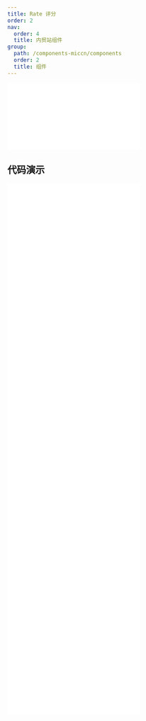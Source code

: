 ```yaml
---
title: Rate 评分
order: 2
nav:
  order: 4
  title: 内贸站组件
group:
  path: /components-miccn/components
  order: 2
  title: 组件
---
```


<div>
<embed src="@docs-common/rate/index.md"></embed>
</div>
        
## 代码演示

<Row gutter=8>

  <Col span=12>
    
  <div class="code-box"><embed src="@abiz-rc-miccn/rate/demo/basic-rate-miccn.md"></embed></div>
          
  <div class="code-box"><embed src="@abiz-rc-miccn/rate/demo/character-rate-miccn.md"></embed></div>
          
  <div class="code-box"><embed src="@abiz-rc-miccn/rate/demo/disabled-rate-miccn.md"></embed></div>
          
  <div class="code-box"><embed src="@abiz-rc-miccn/rate/demo/text-rate-miccn.md"></embed></div>
          
  </Col>
          
  <Col span=12>
    
  <div class="code-box"><embed src="@abiz-rc-miccn/rate/demo/character-function-rate-miccn.md"></embed></div>
          
  <div class="code-box"><embed src="@abiz-rc-miccn/rate/demo/clear-rate-miccn.md"></embed></div>
          
  <div class="code-box"><embed src="@abiz-rc-miccn/rate/demo/half-rate-miccn.md"></embed></div>
          
  </Col>
          
</Row>
        
<div><embed src="@docs-common/rate/index-api.md"></embed><div>
        